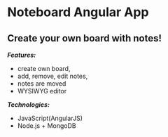 # Noteboard Angular App

## **Create your own board with notes!**

***Features:***
 - create own board,
 - add, remove, edit notes,
 - notes are moved
 - WYSIWYG editor
 
***Technologies:***

 - JavaScript(AngularJS)
 - Node.js + MongoDB
